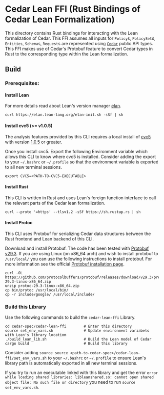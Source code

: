 # Cedar Lean FFI (Rust Bindings of Cedar Lean Formalization)

This directory contains Rust bindings for interacting with the Lean formalization of Cedar. This FFI assumes all inputs for `Policy`s, `PolicySet`s, `Entities`, `Schema`s, `Request`s are represented using [`Cedar`](https://github.com/cedar-policy/cedar) public API types. This FFI makes use of Cedar's Protobuf feature to convert Cedar types in Rust to the corresponding type within the Lean formalization.

## Build

### Prerequisites:

#### Install Lean
For more details read about Lean's version manager [elan](https://github.com/leanprover/elan).

```
curl https://elan.lean-lang.org/elan-init.sh -sSf | sh
```

#### Install cvc5 (>= v1.0.5)
The analysis features provided by this CLI requires a local install of [cvc5](https://github.com/cvc5/cvc5) with version [1.0.5](https://github.com/cvc5/cvc5/releases/tag/cvc5-1.0.5) or greater.

Once you install cvc5. Export the following Environment variable which allows this CLI to know where cvc5 is installed. Consider adding the export to your `~/.bashrc` or `~/.profile` so that the environment variable is exported to all new terminal sessions.

```
export CVC5=<PATH-TO-CVC5-EXECUTABLE>
```

#### Install Rust

This CLI is written in Rust and uses Lean's foreign function interface to call the relevant parts of the Cedar lean formalization.

```
curl --proto '=https' --tlsv1.2 -sSf https://sh.rustup.rs | sh
```

#### Install Protoc

This CLI uses Protobuf for serializing Cedar data structures between the Rust frontend and Lean backend of this CLI.

Download and install Protobuf. The code has been tested with [Protobuf v29.3](https://github.com/protocolbuffers/protobuf/releases/tag/v29.3). If you are using Linux (on x86_64 arch) and wish to install protobuf to `/usr/local/` you can use the following instructions to install protobuf. For more information see the official [Protobuf installation page](https://github.com/protocolbuffers/protobuf#protobuf-compiler-installation).

```
curl -OL https://github.com/protocolbuffers/protobuf/releases/download/v29.3/protoc-29.3-linux-x86_64.zip
unzip protoc-29.3-linux-x86_64.zip
cp bin/protoc /usr/local/bin/
cp -r include/google/ /usr/local/include/
```

### Build this Library

Use the following commands to build the `cedar-lean-ffi` Library.

```
cd cedar-spec/cedar-lean-ffi        # Enter this directory
source set_env_vars.sh              # Update environment variabels with Lean's library location
./build_lean_lib.sh                 # Build the Lean model of Cedar
cargo build                         # Build this library
```

Consider adding `source source <path-to-cedar-spec>/cedar-lean-ffi/set_env_vars.sh` to your `~/.bashrc` or `~/.profile` to ensure Lean's library path is automatically exported in all new terminal sessions.

If you try to run an executable linked with this library and get the error `error while loading shared libraries: libleanshared.so: cannot open shared object file: No such file or directory` you need to run `source set_env_vars.sh`.
